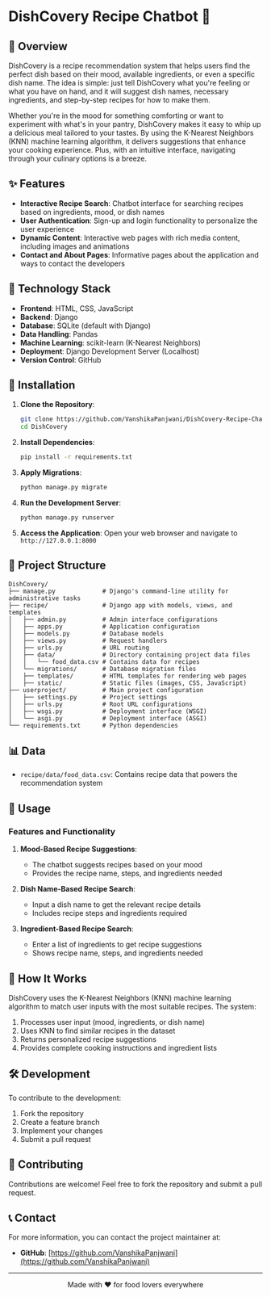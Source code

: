 # DishCovery Recipe Chatbot 🍳

## 📖 Overview

DishCovery is a recipe recommendation system that helps users find the perfect dish based on their mood, available ingredients, or even a specific dish name. The idea is simple: just tell DishCovery what you're feeling or what you have on hand, and it will suggest dish names, necessary ingredients, and step-by-step recipes for how to make them.

Whether you're in the mood for something comforting or want to experiment with what's in your pantry, DishCovery makes it easy to whip up a delicious meal tailored to your tastes. By using the K-Nearest Neighbors (KNN) machine learning algorithm, it delivers suggestions that enhance your cooking experience. Plus, with an intuitive interface, navigating through your culinary options is a breeze.

## ✨ Features

- **Interactive Recipe Search**: Chatbot interface for searching recipes based on ingredients, mood, or dish names
- **User Authentication**: Sign-up and login functionality to personalize the user experience
- **Dynamic Content**: Interactive web pages with rich media content, including images and animations
- **Contact and About Pages**: Informative pages about the application and ways to contact the developers

## 🚀 Technology Stack

- **Frontend**: HTML, CSS, JavaScript
- **Backend**: Django
- **Database**: SQLite (default with Django)
- **Data Handling**: Pandas
- **Machine Learning**: scikit-learn (K-Nearest Neighbors)
- **Deployment**: Django Development Server (Localhost)
- **Version Control**: GitHub

## 🔧 Installation

1. **Clone the Repository**:
   ```bash
   git clone https://github.com/VanshikaPanjwani/DishCovery-Recipe-Chatbot.git
   cd DishCovery
   ```

2. **Install Dependencies**:
   ```bash
   pip install -r requirements.txt
   ```

3. **Apply Migrations**:
   ```bash
   python manage.py migrate
   ```

4. **Run the Development Server**:
   ```bash
   python manage.py runserver
   ```

5. **Access the Application**: 
   Open your web browser and navigate to `http://127.0.0.1:8000`

## 📁 Project Structure

```
DishCovery/
├── manage.py             # Django's command-line utility for administrative tasks
├── recipe/               # Django app with models, views, and templates
│   ├── admin.py          # Admin interface configurations
│   ├── apps.py           # Application configuration
│   ├── models.py         # Database models
│   ├── views.py          # Request handlers
│   ├── urls.py           # URL routing
│   ├── data/             # Directory containing project data files
│   │   └── food_data.csv # Contains data for recipes
│   └── migrations/       # Database migration files
│   ├── templates/        # HTML templates for rendering web pages
│   ├── static/           # Static files (images, CSS, JavaScript)
├── userproject/          # Main project configuration
│   ├── settings.py       # Project settings
│   ├── urls.py           # Root URL configurations
│   ├── wsgi.py           # Deployment interface (WSGI)
│   └── asgi.py           # Deployment interface (ASGI)
└── requirements.txt      # Python dependencies
```

## 📊 Data

- `recipe/data/food_data.csv`: Contains recipe data that powers the recommendation system

## 💬 Usage

### Features and Functionality

1. **Mood-Based Recipe Suggestions**: 
   - The chatbot suggests recipes based on your mood
   - Provides the recipe name, steps, and ingredients needed

2. **Dish Name-Based Recipe Search**: 
   - Input a dish name to get the relevant recipe details
   - Includes recipe steps and ingredients required

3. **Ingredient-Based Recipe Search**: 
   - Enter a list of ingredients to get recipe suggestions
   - Shows recipe name, steps, and ingredients needed

## 🧠 How It Works

DishCovery uses the K-Nearest Neighbors (KNN) machine learning algorithm to match user inputs with the most suitable recipes. The system:

1. Processes user input (mood, ingredients, or dish name)
2. Uses KNN to find similar recipes in the dataset
3. Returns personalized recipe suggestions
4. Provides complete cooking instructions and ingredient lists

## 🛠️ Development

To contribute to the development:

1. Fork the repository
2. Create a feature branch
3. Implement your changes
4. Submit a pull request

## 🤝 Contributing

Contributions are welcome! Feel free to fork the repository and submit a pull request.

## 📞 Contact

For more information, you can contact the project maintainer at:

- **GitHub**: [https://github.com/VanshikaPanjwani](https://github.com/VanshikaPanjwani)

---

<p align="center">Made with ❤️ for food lovers everywhere</p>
